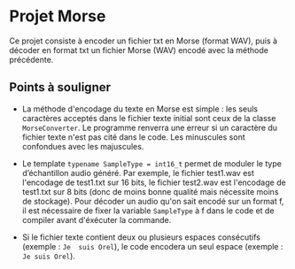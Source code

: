 # Projet Morse

Ce projet consiste à encoder un fichier txt en Morse (format WAV), puis à décoder en format txt un fichier Morse (WAV) encodé avec la méthode précédente.

## Points à souligner

- La méthode d'encodage du texte en Morse est simple : les seuls caractères acceptés dans le fichier texte initial sont ceux de la classe `MorseConverter`. Le programme renverra une erreur si un caractère du fichier texte n'est pas cité dans le code. Les minuscules sont confondues avec les majuscules.

- Le template `typename SampleType = int16_t` permet de moduler le type d’échantillon audio généré. Par exemple, le fichier test1.wav est l'encodage de test1.txt sur 16 bits, le fichier test2.wav est l'encodage de test1.txt sur 8 bits (donc de moins bonne qualité mais nécessite moins de stockage). Pour décoder un audio qu'on sait encodé sur un format f, il est nécessaire de fixer la variable `SampleType` à f dans le code et de compiler avant d'éxécuter la commande.

- Si le fichier texte contient deux ou plusieurs espaces consécutifs (exemple : `Je  suis Orel`), le code encodera un seul espace (exemple : `Je suis Orel`).
